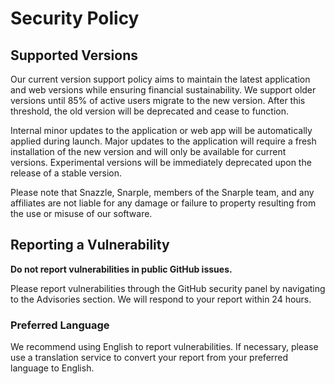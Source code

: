 # Security Policy

## Supported Versions

Our current version support policy aims to maintain the latest application and web versions while ensuring financial sustainability. We support older versions until 85% of active users migrate to the new version. After this threshold, the old version will be deprecated and cease to function.

Internal minor updates to the application or web app will be automatically applied during launch. Major updates to the application will require a fresh installation of the new version and will only be available for current versions. Experimental versions will be immediately deprecated upon the release of a stable version.

Please note that Snazzle, Snarple, members of the Snarple team, and any affiliates are not liable for any damage or failure to property resulting from the use or misuse of our software.

## Reporting a Vulnerability

**Do not report vulnerabilities in public GitHub issues.**

Please report vulnerabilities through the GitHub security panel by navigating to the Advisories section. We will respond to your report within 24 hours.

### Preferred Language

We recommend using English to report vulnerabilities. If necessary, please use a translation service to convert your report from your preferred language to English.
